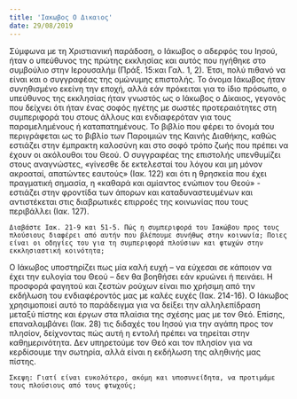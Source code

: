 ```yaml
---
title: 'Ιακωβος Ο Δικαιος'
date: 29/08/2019
---
```


Σύμφωνα με τη Χριστιανική παράδοση, ο Ιάκωβος ο αδερφός του Ιησού, ήταν ο υπεύθυνος της πρώτης εκκλησίας και αυτός που ηγήθηκε στο συμβούλιο στην Ιερουσαλήμ (Πράξ. 15:και Γαλ. 1, 2). Έτσι, πολύ πιθανό να είναι και ο συγγραφέας της ομώνυμης επιστολής. Το όνομα Ιάκωβος ήταν συνηθισμένο εκείνη την εποχή, αλλά εάν πρόκειται για το ίδιο πρόσωπο, ο υπεύθυνος της εκκλησίας ήταν γνωστός ως ο Ιάκωβος ο Δίκαιος, γεγονός που δείχνει ότι ήταν ένας σοφός ηγέτης με σωστές προτεραιότητες στη συμπεριφορά του στους άλλους και ενδιαφερόταν για τους παραμελημένους ή καταπατημένους. Το βιβλίο που φέρει το όνομά του περιγράφεται ως το βιβλίο των Παροιμιών της Καινής Διαθήκης, καθώς εστιάζει στην έμπρακτη καλοσύνη και στο σοφό τρόπο ζωής που πρέπει να έχουν οι ακόλουθοι του Θεού. Ο συγγραφέας της επιστολής υπενθυμίζει στους αναγνώστες, «γίνεσθε δε εκτελεσταί του λόγου και μη μόνον ακροαταί, απατώντες εαυτούς» (Ιακ. 122) και ότι η θρησκεία που έχει πραγματική σημασία, η «καθαρά και αμίαντος ενώπιον του Θεού» - εστιάζει στην φροντίδα των άπορων και καταδυναστευμένων και αντιστέκεται στις διαβρωτικές επιρροές της κοινωνίας που τους περιβάλλει (Ιακ. 127).

`Διαβάστε Ιακ. 21-9 και 51-5. Πώς η συμπεριφορά του Ιακώβου προς τους πλούσιους διαφέρει από αυτήν που βλέπουμε συνήθως στην κοινωνία; Ποιες είναι οι οδηγίες του για τη συμπεριφορά πλούσιων και φτωχών στην εκκλησιαστική κοινότητα;`

Ο Ιάκωβος υποστηρίζει πως μία καλή ευχή – να εύχεσαι σε κάποιον να έχει την ευλογία του Θεού – δεν θα βοηθήσει εάν κρυώνει ή πεινάει. Η προσφορά φαγητού και ζεστών ρούχων είναι πιο χρήσιμη από την εκδήλωση του ενδιαφέροντός μας με καλές ευχές (Ιακ. 214-16). Ο Ιάκωβος χρησιμοποιεί αυτό το παράδειγμα για να δείξει την αλληλεπίδραση μεταξύ πίστης και έργων στα πλαίσια της σχέσης μας με τον Θεό. Επίσης, επαναλαμβάνει (Ιακ. 28) τις διδαχές του Ιησού για την αγάπη προς τον πλησίον, δείχνοντας πώς αυτή η εντολή πρέπει να τηρείται στην καθημερινότητα. Δεν υπηρετούμε τον Θεό και τον πλησίον για να κερδίσουμε την σωτηρία, αλλά είναι η εκδήλωση της αληθινής μας πίστης. 

`Σκεψη: Γιατί είναι ευκολότερο, ακόμη και υποσυνείδητα, να προτιμάμε τους πλούσιους από τους φτωχούς;`